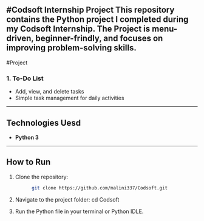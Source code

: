 #Codsoft Internship Project
This repository contains the Python project I completed during my **Codsoft Internship**.
The Project is menu-driven, beginner-frindly, and focuses on improving problem-solving skills.
---

#Project 
### 1. To-Do List 
- Add, view, and delete tasks
- Simple task management for daily activities

---
## Technologies Uesd 
- **Python 3**

---

## How to Run 
1. Clone the repository:
   ```bash
         git clone https://github.com/malini337/Codsoft.git
2. Navigate to the project folder:
   cd Codsoft

3. Run the Python file in your terminal or Python IDLE.
